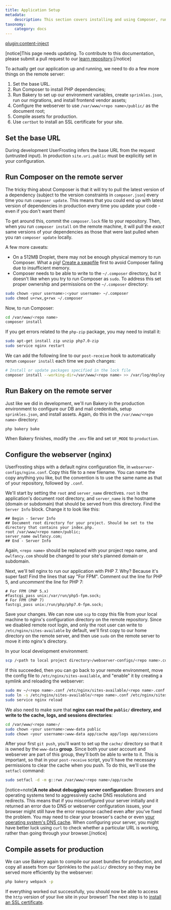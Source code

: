 ```yaml
---
title: Application Setup
metadata:
    description: This section covers installing and using Composer, running Bakery, and configuring the webserver in the production environment.
taxonomy:
    category: docs
---
```

[plugin:content-inject](/modular/_updateRequired)

[notice]This page needs updating. To contribute to this documentation, please submit a pull request to our [learn repository](https://github.com/userfrosting/learn/tree/master/pages).[/notice]

To actually get our application up and running, we need to do a few more things on the remote server:

1. Set the base URL.
2. Run Composer to install PHP dependencies;
3. Run Bakery to set up our environment variables, create `sprinkles.json`, run our migrations, and install frontend vendor assets;
4. Configure the webserver to use `/var/www/<repo name>/public/` as the document root;
5. Compile assets for production.
6. Use `certbot` to install an SSL certificate for your site.

## Set the base URL

During development UserFrosting infers the base URL from the request (untrusted input). In production `site.uri.public` must be explicitly set in your configuration.

## Run Composer on the remote server

The tricky thing about Composer is that it will try to pull the latest version of a dependency (subject to the version constraints in `composer.json`) every time you run `composer update`. This means that you could end up with latest version of dependencies in production every time you update your code - even if you don't want them!

To get around this, commit the `composer.lock` file to your repository. Then, when you run `composer install` on the remote machine, it will pull the _exact_ same versions of your dependencies as those that were last pulled when you ran `composer update` locally.

A few more caveats:

- On a 512MB Droplet, there may not be enough physical memory to run Composer. What a pig! [Create a swapfile](https://www.digitalocean.com/community/tutorials/how-to-add-swap-space-on-ubuntu-16-04) first to avoid Composer failing due to insufficient memory.
- Composer needs to be able to write to the `~/.composer` directory, but it doesn't like when you try to run Composer as `sudo`. To address this set proper ownership and permissions on the `~/.composer` directory:

```bash
sudo chown <your username>:<your username> ~/.composer
sudo chmod u+rwx,g+rwx ~/.composer
```

Now, to run Composer:

```bash
cd /var/www/<repo name>
composer install
```

If you get errors related to the `php-zip` package, you may need to install it:

```bash
sudo apt-get install zip unzip php7.0-zip
sudo service nginx restart
```

We can add the following line to our `post-receive` hook to automatically rerun `composer install` each time we push changes:

```bash
# Install or update packages specified in the lock file
composer install --working-dir=/var/www/<repo name> >> /var/log/deploy.log 2>&1
```

## Run Bakery on the remote server

Just like we did in development, we'll run Bakery in the production environment to configure our DB and mail credentials, setup `sprinkles.json`, and install assets. Again, do this in the `/var/www/<repo name>` directory:

```bash
php bakery bake
```

When Bakery finishes, modify the `.env` file and set `UF_MODE` to `production`.

## Configure the webserver (nginx)

UserFrosting ships with a default nginx configuration file, in `webserver-configs/nginx.conf`. Copy this file to a new filename. You can name the copy anything you like, but the convention is to use the same name as that of your repository, followed by `.conf`.

We'll start by setting the `root` and `server_name` directives. `root` is the application's document root directory, and `server_name` is the hostname (domain or subdomain) that should be served from this directory. Find the `Server Info` block. Change it to look like this:

```
## Begin - Server Info
## Document root directory for your project. Should be set to the directory that contains your index.php.
root /var/www/<repo name>/public;
server_name owlfancy.com;
## End - Server Info
```

Again, `<repo name>` should be replaced with your project repo name, and `owlfancy.com` should be changed to your site's planned domain or subdomain.

Next, we'll tell nginx to run our application with PHP 7. Why? Because it's super fast! Find the lines that say "For FPM". Comment out the line for PHP 5, and _uncomment_ the line for PHP 7:

```
# For FPM (PHP 5.x)
#fastcgi_pass unix:/var/run/php5-fpm.sock;
# For FPM (PHP 7)
fastcgi_pass unix:/run/php/php7.0-fpm.sock;
```

Save your changes. We can now use `scp` to copy this file from your local machine to nginx's configuration directory on the remote repository. Since we disabled remote root login, and only the root user can write to `/etc/nginx/sites-available` by default, we'll first copy to our home directory on the remote server, and then use `sudo` on the remote server to move it into nginx's directory.

In your local development environment:

```bash
scp /<path to local project directory>/webserver-configs/<repo name>.conf <your username>@<hostname>:~
```

If this succeeded, then you can go back to your remote environment, move the config file to `/etc/nginx/sites-available`, and "enable" it by creating a symlink and reloading the webserver:

```bash
sudo mv ~/<repo name>.conf /etc/nginx/sites-available/<repo name>.conf
sudo ln -s /etc/nginx/sites-available/<repo name>.conf /etc/nginx/sites-enabled/<repo name>.conf
sudo service nginx reload
```

We also need to make sure that **nginx can read the `public/` directory, and write to the cache, logs, and sessions directories**:

```bash
cd /var/www/<repo name>/
sudo chown <your username>:www-data public
sudo chown <your username>:www-data app/cache app/logs app/sessions
```

After your first `git push`, you'll want to set up the `cache/` directory so that it is owned by the `www-data` **group**. Since both your user account and webserver are part of this group, they'll both be able to write to it. This is important, so that in your `post-receive` script, you'll have the necessary permissions to clear the cache when you push. To do this, we'll use the `setfacl` command:

```bash
sudo setfacl -d -m g::rwx /var/www/<repo name>/app/cache
```

[notice=note]**A note about debugging server configuration:** Browsers and operating systems tend to aggressively cache DNS resolutions and redirects. This means that if you misconfigured your server initially and it returned an error due to DNS or webserver configuration issues, your browser might still have the error response cached even after you've fixed the problem. You may need to clear your browser's cache or even [your operating system's DNS cache](https://help.dreamhost.com/hc/en-us/articles/214981288-Flushing-your-DNS-cache-in-Mac-OS-X-and-Linux). When configuring your server, you might have better luck using `curl` to check whether a particular URL is working, rather than going through your browser.[/notice]

## Compile assets for production

We can use Bakery again to compile our asset bundles for production, and copy all assets from our Sprinkles to the `public/` directory so they may be served more efficiently by the webserver:

```bash
php bakery webpack -p
```

If everything worked out successfully, you should now be able to access the `http` version of your live site in your browser! The next step is to [install an SSL certificate](/going-live/vps-production-environment/ssl).
